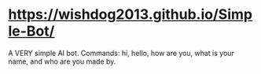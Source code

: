 # https://wishdog2013.github.io/Simple-Bot/
A VERY simple AI bot.
Commands: hi, hello, how are you, what is your name, and who are you made by.
